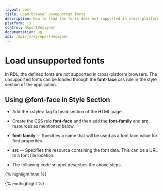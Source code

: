```yaml
---
layout: post
title: Load browser unsupported fonts
description: How to load the fonts does not supported in cross-platform browsers
platform: js
control: ReportDesigner
documentation: ug
api: /api/js/ejreportdesigner
---
```


# Load unsupported fonts

In RDL, the defined fonts are not supported in cross-platform browsers. The unsupported fonts can be loaded through the **font-face** css rule in the style section of the application. 

## Using @font-face in Style Section

 * Add the &lt;style&gt; tag to head section of the HTML page.
 * Create the CSS rule **font-face** and then add the **font-family** and **src** resources as mentioned below.
 * **font-family** -- Specifies a name that will be used as a font face value for font properties.
 * **src** -- Specifies the resource containing the font data. This can be a URL to a font file location.

 * The following code snippet describes the above steps.
 
{% highlight html %}

 <style>
     @font-face {
         font-family: Segoe UI;
         src: url(segoe_ui.ttf);
     }
 </style>

{% endhighlight %} 
